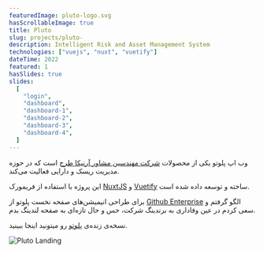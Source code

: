 ```yaml
---
featuredImage: pluto-logo.svg
hasScrollableImage: true
title: Pluto
slug: projects/pluto-
description: Intelligent Risk and Asset Management System
technologies: ["vuejs", "nuxt", "vuetify"]
dateTime: 2022
featured: 1
hasSlides: true
slides:
  [
    "login",
    "dashboard",
    "dashboard-1",
    "dashboard-2",
    "dashboard-3",
    "dashboard-4",
  ]
---
```


وب اپ پلوتو یکی از محصولات <a href="https://arnika.ai" target="_blank">شرکت مهندسین مشاور آرنیکا طرح</a> است که در حوزه مدیریت ریسک و دارایی فعالیت
می‌کند.

این پروژه با استفاده از فریمورک <a href="https://nuxtjs.org" target="_blank">NuxtJS</a> و <a href="https://vuetifyjs.com" target="_blank">Vuetify</a> ساخته و توسعه داده شده
است.

برای طراحی انیمیشن‌های صفحه نخست پلوتو از [Github Enterprise](https://github.com/enterprise) الگو گرفتم و سعی کردم در
عین وفاداری به برندینگ شرکت، حس و حال تازه‌ای به صفحه لندینگ بدم.

نسخه‌ی زنده‌ی <a href="https://aides.stage.arnika.ai" target="_blank">پلوتو</a> رو میتونید اینجا ببینید.

![Pluto Landing](/img/projects/pluto-full.jpg)
